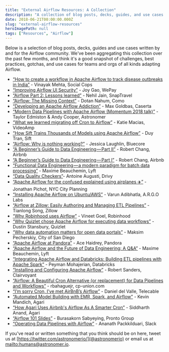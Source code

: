```yaml
---
title: "External Airflow Resources: A Collection"
description: "A collection of blog posts, decks, guides, and use cases written by and for the Airflow community."
date: 2018-06-21T00:00:00.000Z
slug: "external-airflow-resources"
heroImagePath: null
tags: ["Resources", "Airflow"]
---
```


Below is a selection of blog posts, decks, guides and use cases written by and for the Airflow community. We've been aggregating this collection over the past few months, and think it's a good snapshot of challenges, best practices, gotchas, and use cases for teams and orgs of all kinds adapting Airflow.

* [“How to create a workflow in Apache Airflow to track disease outbreaks in India”][0] - Vinayak Mehta, Social Cops
* [“Improving Airflow UI Security”][1] - Joy Gao, WePay
* [“Airflow Part 2: Lessons learned”][2]  - Nehil Jain, SnapTravel
* [“Airflow: The Missing Context”][3] - Dotan Nahum, Como
* [“Developing an Apache Airflow Addiction”][4] - Max Goldbas, Caserta
* [“Modern Data Pipelines with Apache Airflow (Momentum 2018 talk)”][5] - Taylor Edmiston & Andy Cooper, Astronomer
* [“What we learned migrating off Cron to Airflow”][6] - Katie Macias, VideoAmp
* [“How Sift Trains Thousands of Models using Apache Airflow”][7] - Duy Tran, Sift
* [“Airflow: Why is nothing working?”][8] - Jessica Laughlin, Bluecore
* [“A Beginner’s Guide to Data Engineering — Part II”][9] - Robert Chang, Airbnb
* [“A Beginner’s Guide to Data Engineering — Part I”][10] - Robert Chang, Airbnb
* [“Functional Data Engineering — a modern paradigm for batch data processing”][11] - Maxime Beauchemin, Lyft
* [“Data Quality Checkers”][12]- Antoine Augusti, Drivy
* [“Apache Airflow for the confused explained using airplanes ✈️”][13] - Jonathan Pichot, NYC City Planning
* [“Installing Apache Airflow on Ubuntu/AWS”][14] - Varun Adibhatla, A.R.G.O Labs
* [“Airflow at Zillow: Easily Authoring and Managing ETL Pipelines”][15] - Tianlong Song, Zillow
* [“Why Robinhood uses Airflow”][16] - Vineet Goel, Robinhood
* [“Why Quizlet chose Apache Airflow for executing data workflows”][17] - Dustin Stansbury, Quizlet
* [“Why data automation matters for open data portals”][18] - Maksim Pecherskiy, City of San Diego
* [“Apache Airflow at Pandora”][19] - Ace Haidrey, Pandora
* [“Apache Airflow and the Future of Data Engineering: A Q&A”][20] - Maxime Beauchemin, Lyft
* [“Integrating Apache Airflow and Databricks: Building ETL pipelines with Apache Spark”][21] - Peyman Mohajerian, Databricks
* [“Installing and Configuring Apache Airflow”][22] - Robert Sanders, Clairvoyant
* [“Airflow: A Beautiful Cron Alternative (or replacement) for Data Pipelines and Workflows”][23] - rbahaguejr, cp-union.com
* [“I’m sorry Cron, I’ve met AirBnB’s Airflow”][24] - Daniel del Valle, Telecable
* [“Automated Model Building with EMR, Spark, and Airflow”][25] - Kevin Mandich, Agari
* [“How Agari Uses Airbnb's Airflow As A Smarter Cron”][26] - Siddharth Anand, Agari
* [“Airflow 101 Slides”][27] - Burasakorn Sabyeying, Pronto Group
* [“Operating Data Pipelines with Airflow”][28] - Ananath Packkilduari, Slack

If you've read or written something that you think should be on here,
tweet us at [https://twitter.com/astronomerio/](@astronomerio)
or email us at [mailto:humans@astronomer.io](humans@astronomer.io).

[0]: https://blog.socialcops.com/engineering/apache-airflow-disease-outbreaks-india/ "How to create a workflow in Apache Airflow to track disease outbreaks in India"
[1]: https://wecode.wepay.com/posts/improving-airflow-ui-security "Improving Airflow UI Security"
[2]: https://medium.com/snaptravel/airflow-part-2-lessons-learned-793fa3c0841e "Airflow Part 2: Lessons learned"
[3]: https://hackernoon.com/airflow-the-missing-context-1a04b3a9475c "Airflow: The Missing Context"
[4]: https://caserta.com/data-blog/developing-apache-airflow-addiction/ "Developing an Apache Airflow Addiction"
[5]: http://blog.tedmiston.com/momentum-2018-airflow-talk/ "Modern Data Pipelines with Apache Airflow (Momentum 2018 talk)"
[6]: https://medium.com/videoamp/what-we-learned-migrating-off-cron-to-airflow-b391841a0da4 "What we learned migrating off Cron to Airflow"
[7]: https://engineering.siftscience.com/sift-trains-thousands-models-using-apache-airflow/ "How Sift Trains Thousands of Models using Apache Airflow"
[8]: https://medium.com/bluecore-engineering/airflow-why-is-nothing-working-f705eb6b7b04?source=user_profile---------2------------------- "Airflow: Why is nothing working?"
[9]: https://towardsdatascience.com/a-beginners-guide-to-data-engineering-part-ii-47c4e7cbda71 "A Beginner’s Guide to Data Engineering — Part II"
[10]: https://medium.com/@rchang/a-beginners-guide-to-data-engineering-part-i-4227c5c457d7 "A Beginner’s Guide to Data Engineering — Part I"
[11]: https://medium.com/@maximebeauchemin/functional-data-engineering-a-modern-paradigm-for-batch-data-processing-2327ec32c42a "Functional Data Engineering — a modern paradigm for batch data processing"
[12]: https://drivy.engineering/data-quality/ "Data Quality Checkers"
[13]: https://blog.capitalplanning.nyc/apache-airflow-for-the-confused-b588935669df?gi=5475d851b32b "Apache Airflow for the confused explained using airplanes"
[14]: https://medium.com/a-r-g-o/installing-apache-airflow-on-ubuntu-aws-6ebac15db211 "Installing Apache Airflow on Ubuntu/AWS"
[15]: https://www.zillow.com/data-science/airflow-at-zillow/ "Airflow at Zillow: Easily Authoring and Managing ETL Pipelines"
[16]: https://robinhood.engineering/why-robinhood-uses-airflow-aed13a9a90c8 "Why Robinhood uses Airflow"
[17]: https://towardsdatascience.com/why-quizlet-chose-apache-airflow-for-executing-data-workflows-3f97d40e9571 "Why Quizlet chose Apache Airflow for executing data workflows"
[18]: http://www.quandary.io/why-data-automation-matters-data-portals/ "Why data automation matters for open data portals"
[19]: https://engineering.pandora.com/apache-airflow-at-pandora-1d7a844d68ee "Apache Airflow at Pandora"
[20]: https://medium.com/the-astronomer-journey/airflow-and-the-future-of-data-engineering-a-q-a-266f68d956a9 "Apache Airflow and the Future of Data Engineering: A Q&A"
[21]: https://databricks.com/blog/2016/12/08/integrating-apache-airflow-databricks-building-etl-pipelines-apache-spark.html "Integrating Apache Airflow and Databricks: Building ETL pipelines with Apache Spark"
[22]: http://site.clairvoyantsoft.com/installing-and-configuring-apache-airflow/ "Installing and Configuring Apache Airflow"
[23]: https://medium.com/@rbahaguejr/airflow-a-beautiful-cron-alternative-or-replacement-for-data-pipelines-b6fb6d0cddef "Airflow: A Beautiful Cron Alternative (or replacement) for Data Pipelines and Workflows"
[24]: https://danidelvalle.me/2016/09/12/im-sorry-cron-ive-met-airbnbs-airflow/ "I’m sorry Cron, I’ve met AirBnB’s Airflow"
[25]: https://www.agari.com/automated-model-building-emr-spark-airflow/ "Automated Model Building with EMR, Spark, and Airflow"
[26]: http://highscalability.com/blog/2015/9/3/how-agari-uses-airbnbs-airflow-as-a-smarter-cron.html "How Agari Uses Airbnb's Airflow As A Smarter Cron"
[27]: https://www.slideshare.net/mesodiar/intro-to-airflow-good-bye-cron-welcome-scheduled-workflow-management "Airflow 101 Slides"
[28]: https://speakerdeck.com/vananth22/operating-data-pipeline-with-airflow-at-slack?slide=1 "Operating Data Pipelines with Airflow"
